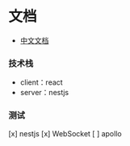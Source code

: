 # 文档
- [中文文档](https://docs.nestjs.cn/8/providers)


### 技术栈
- client：react
- server：nestjs

### 测试
[x] nestjs
[x] WebSocket
[ ] apollo